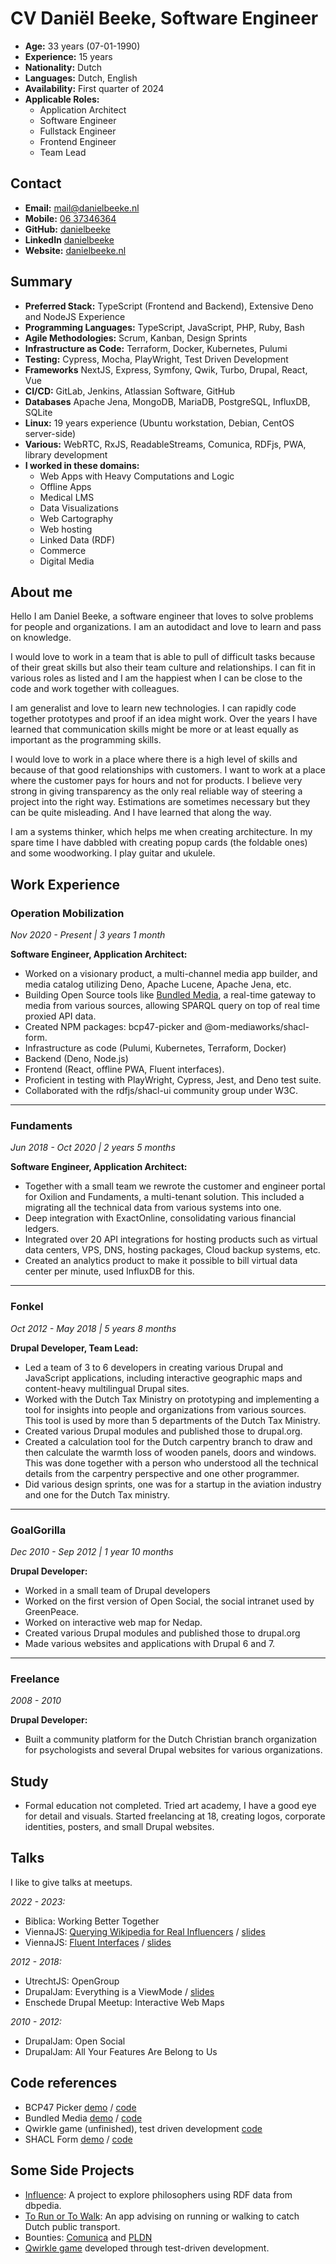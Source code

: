 CV Daniël Beeke, Software Engineer
===============

-   **Age:** 33 years (07-01-1990)
-   **Experience:** 15 years
-   **Nationality:** Dutch
-   **Languages:** Dutch, English
-   **Availability:** First quarter of 2024
-   **Applicable Roles:**
    -   Application Architect
    -   Software Engineer
    -   Fullstack Engineer
    -   Frontend Engineer
    -   Team Lead

Contact
-------------------------

-   **Email:** [mail@danielbeeke.nl](mailto://mail@danielbeeke.nl)
-   **Mobile:** [06 37346364](tel://0031637346364)
-   **GitHub:** [danielbeeke](https://github.com/danielbeeke/)
-   **LinkedIn** [danielbeeke](https://www.linkedin.com/in/danielbeeke/)
-   **Website:** [danielbeeke.nl](https://danielbeeke.nl/)

Summary
-------------------------

-   **Preferred Stack:** TypeScript (Frontend and Backend), Extensive Deno and NodeJS Experience
-   **Programming Languages:** TypeScript, JavaScript, PHP, Ruby, Bash
-   **Agile Methodologies:** Scrum, Kanban, Design Sprints
-   **Infrastructure as Code:** Terraform, Docker, Kubernetes, Pulumi
-   **Testing:** Cypress, Mocha, PlayWright, Test Driven Development
-   **Frameworks** NextJS, Express, Symfony, Qwik, Turbo, Drupal, React, Vue
-   **CI/CD:** GitLab, Jenkins, Atlassian Software, GitHub
-   **Databases** Apache Jena, MongoDB, MariaDB, PostgreSQL, InfluxDB, SQLite
-   **Linux:** 19 years experience (Ubuntu workstation, Debian, CentOS server-side)
-   **Various:** WebRTC, RxJS, ReadableStreams, Comunica, RDFjs, PWA, library development
-   **I worked in these domains:** 
    - Web Apps with Heavy Computations and Logic
    - Offline Apps
    - Medical LMS
    - Data Visualizations
    - Web Cartography
    - Web hosting
    - Linked Data (RDF)
    - Commerce
    - Digital Media

About me
---------------

Hello I am Daniel Beeke, a software engineer that loves to solve problems for people and organizations. I am an autodidact and love to learn and pass on knowledge.

I would love to work in a team that is able to pull of difficult tasks because of their great skills but also their team culture and relationships. I can fit in various roles as listed and I am the happiest when I can be close to the code and work together with colleagues. 

I am generalist and love to learn new technologies. I can rapidly code together prototypes and proof if an idea might work. Over the years I have learned that communication skills might be more or at least equally as important as the programming skills. 

I would love to work in a place where there is a high level of skills and because of that good relationships with customers. I want to work at a place where the customer pays for hours and not for products. I believe very strong in giving transparency as the only real reliable way of steering a project into the right way. Estimations are sometimes necessary but they can be quite misleading. And I have learned that along the way.

I am a systems thinker, which helps me when creating architecture. In my spare time I have dabbled with creating popup cards (the foldable ones) and some woodworking. I play guitar and ukulele.

Work Experience
---------------

### Operation Mobilization

*Nov 2020 - Present | 3 years 1 month*

**Software Engineer, Application Architect:**

-   Worked on a visionary product, a multi-channel media app builder, and media catalog utilizing Deno, Apache Lucene, Apache Jena, etc.
-   Building Open Source tools like [Bundled Media](https://bundled.media), a real-time gateway to media from various sources, allowing SPARQL query on top of real time proxied API data.
-   Created NPM packages: bcp47-picker and @om-mediaworks/shacl-form.
-   Infrastructure as code (Pulumi, Kubernetes, Terraform, Docker)
-   Backend (Deno, Node.js)
-   Frontend (React, offline PWA, Fluent interfaces).
-   Proficient in testing with PlayWright, Cypress, Jest, and Deno test suite.
-   Collaborated with the rdfjs/shacl-ui community group under W3C.

* * * * *

### Fundaments

*Jun 2018 - Oct 2020 | 2 years 5 months*

**Software Engineer, Application Architect:**

-   Together with a small team we rewrote the customer and engineer portal for Oxilion and Fundaments, a multi-tenant solution. This included a migrating all the technical data from various systems into one. 
-   Deep integration with ExactOnline, consolidating various financial ledgers.
-   Integrated over 20 API integrations for hosting products such as virtual data centers, VPS, DNS, hosting packages, Cloud backup systems, etc.
-   Created an analytics product to make it possible to bill virtual data center per minute, used InfluxDB for this.

* * * * *

### Fonkel

*Oct 2012 - May 2018 | 5 years 8 months*

**Drupal Developer, Team Lead:**

-   Led a team of 3 to 6 developers in creating various Drupal and JavaScript applications, including interactive geographic maps and content-heavy multilingual Drupal sites.
-   Worked with the Dutch Tax Ministry on prototyping and implementing a tool for insights into people and organizations from various sources. This tool is used by more than 5 departments of the Dutch Tax Ministry.
- Created various Drupal modules and published those to drupal.org.
- Created a calculation tool for the Dutch carpentry branch to draw and then calculate the warmth loss of wooden panels, doors and windows. This was done together with a person who understood all the technical details from the carpentry perspective and one other programmer.
- Did various design sprints, one was for a startup in the aviation industry and one for the Dutch Tax ministry.

* * * * *

### GoalGorilla

*Dec 2010 - Sep 2012 | 1 year 10 months*

**Drupal Developer:**

- Worked in a small team of Drupal developers
- Worked on the first version of Open Social, the social intranet used by GreenPeace.
- Worked on interactive web map for Nedap.
- Created various Drupal modules and published those to drupal.org
- Made various websites and applications with Drupal 6 and 7.
* * * * *

### Freelance

*2008 - 2010*

**Drupal Developer:**

-   Built a community platform for the Dutch Christian branch organization for psychologists and several Drupal websites for various organizations.

Study
-----

-   Formal education not completed. Tried art academy, I have a good eye for detail and visuals. Started freelancing at 18, creating logos, corporate identities, posters, and small Drupal websites.

Talks
-----

I like to give talks at meetups.

*2022 - 2023:*
-   Biblica: Working Better Together
-   ViennaJS: [Querying Wikipedia for Real Influencers](https://www.youtube.com/live/MiROHWXA5lo?feature=shared&t=4065) / [slides](https://danielbeeke.nl/querying-wikipedia/)
-   ViennaJS: [Fluent Interfaces](https://www.youtube.com/watch?v=5e2xpsAzYNI) / [slides](https://danielbeeke.nl/fluent-interfaces/)

*2012 - 2018:*
-   UtrechtJS: OpenGroup
-   DrupalJam: Everything is a ViewMode / [slides](https://danielbeeke.nl/everything-is-a-viewmode/)
-   Enschede Drupal Meetup: Interactive Web Maps

*2010 - 2012:*
-   DrupalJam: Open Social
-   DrupalJam: All Your Features Are Belong to Us


Code references
---------------------

- BCP47 Picker [demo](https://bcp47.mediaworks.global/) / [code](https://github.com/OM-MediaWorks/bcp47-picker/blob/master/src/init.ts)
- Bundled Media [demo](https://bundled.media/stream) / [code](https://github.com/OM-MediaWorks/bundled.media/blob/master/src/Fetchers/FetchByOffsetAndLimit.ts)
- Qwirkle game (unfinished), test driven development [code](https://github.com/neutron-cracker/qwirkle/blob/master/tests/State.test.ts)
- SHACL Form [demo](https://shacl-form.mediaworks.global/0) / [code](https://github.com/OM-MediaWorks/shacl-form/blob/master/lib/editors/single/Reference/index.tsx)

Some Side Projects
---------------------

-   [Influence](https://influence.danielbeeke.nl): A project to explore philosophers using RDF data from dbpedia.
-   [To Run or To Walk](https://ov.danielbeeke.nl): An app advising on running or walking to catch Dutch public transport.
-   Bounties: [Comunica](https://comunica.dev/association/bounties/) and [PLDN](https://github.com/pldn/LDWizard/issues/59)
-   [Qwirkle game](https://github.com/neutron-cracker/qwirkle) developed through test-driven development.

